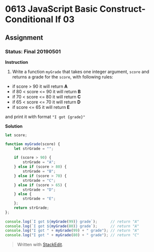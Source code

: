 # 0613 JavaScript Basic Construct- Conditional If 03
## Assignment
### Status: Final 20190501

**Instruction**
 1. Write a function `myGrade` that takes one integer argument, `score` and returns a grade for the `score`, with following rules:

 - if score > 90 it will return **A**
 - if 80 < score <= 90 it will return **B**
 - if 70 < score <= 80 it will return **C**
 - if 65 < score <= 70 it will return **D**
 - if score <= 65 it will return **E**

and print it with format `"I got {grade}"`

**Solution**
```JavaScript
let score;

function myGrade(score) {
	let strGrade = "";
	
	if (score > 90) {
		strGrade = "A";
	} else if (score > 80) {
		strGrade = "B";
	} else if (score > 70) {
		strGrade = "C";
	} else if (score > 65) {
		strGrade = "D";
	} else {
		strGrade = "E";
	};
	return strGrade;
};
 
console.log(`I got ${myGrade(99)} grade`); 		// return "A"
console.log(`I got ${myGrade(80)} grade`); 		// return "A"
console.log("I got " + myGrade(99) + " grade"); // return "A"
console.log("I got " + myGrade(80) + " grade"); // return "C"
```

> Written with [StackEdit](https://stackedit.io/).